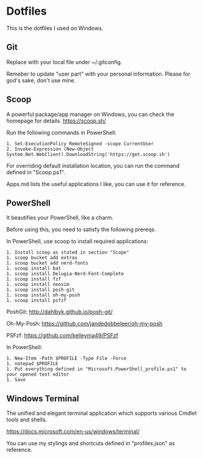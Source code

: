 # Dotfiles
This is the dotfiles I used on Windows.

## Git
Replace with your local file under ~/.gitconfig.

Remeber to update "user part" with your personal information. Please for god's sake, don't use mine.

## Scoop

A powerful package/app manager on Windows, you can check the homepage for details. https://scoop.sh/

Run the following commands in PowerShell:

```
1. Set-ExecutionPolicy RemoteSigned -scope CurrentUser
2. Invoke-Expression (New-Object System.Net.WebClient).DownloadString('https://get.scoop.sh')
```

For overriding default installation location, you can run the command defined in "Scoop.ps1".

Apps.md lists the useful applications I like, you can use it for reference.

## PowerShell

It beautifies your PowerShell, like a charm.

Before using this, you need to satisfy the following prereqs.

In PowerShell, use scoop to install required applications:

```
1. Install scoop as stated in section "Scope"
1. scoop bucket add extras
1. scoop bucket add nerd-fonts
1. scoop install bat
1. scoop install Delugia-Nerd-Font-Complete
1. scoop install fzf
1. scoop install neovim
1. scoop install posh-git
1. scoop install oh-my-posh
1. scoop install psfzf
```

PoshGit: http://dahlbyk.github.io/posh-git/

Oh-My-Posh: https://github.com/jandedobbeleer/oh-my-posh

PSFzf: https://github.com/kelleyma49/PSFzf

In PowerShell:

```
1. New-Item -Path $PROFILE -Type File -Force
1. notepad $PROFILE
1. Put everything defined in "Microsoft.PowerShell_profile.ps1" to your opened text editor
1. Save
```

## Windows Terminal

The unified and elegant terminal application which supports various Cmdlet tools and shells.

https://docs.microsoft.com/en-us/windows/terminal/

You can use my stylings and shortcuts defined in "profiles.json" as reference.
